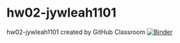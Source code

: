 # hw02-jywleah1101
hw02-jywleah1101 created by GitHub Classroom
[![Binder](https://mybinder.org/badge_logo.svg)](https://mybinder.org/v2/gh/UCB-stat-159-s23/hw02-jywleah1101.git/HEAD)